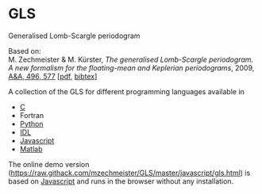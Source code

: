 # GLS
Generalised Lomb-Scargle periodogram

Based on:<br>
M. Zechmeister & M. Kürster, *The generalised Lomb-Scargle periodogram. A new formalism for the floating-mean and Keplerian periodograms*, 2009, [A&A, 496, 577](https://ui.adsabs.harvard.edu/abs/2009A%26A...496..577Z) [[pdf](https://arxiv.org/pdf/0901.2573), [bibtex](https://ui.adsabs.harvard.edu/abs/2009A%26A...496..577Z/exportcitation)]

A collection of the GLS for different programming languages available in

* [C](c)
* Fortran
* [Python](python)
* [IDL](idl)
* [Javascript](javascript)
* [Matlab](matlab)

The online demo version (https://raw.githack.com/mzechmeister/GLS/master/javascript/gls.html) is based on [Javascript](javascript) and runs in the browser without any installation.
